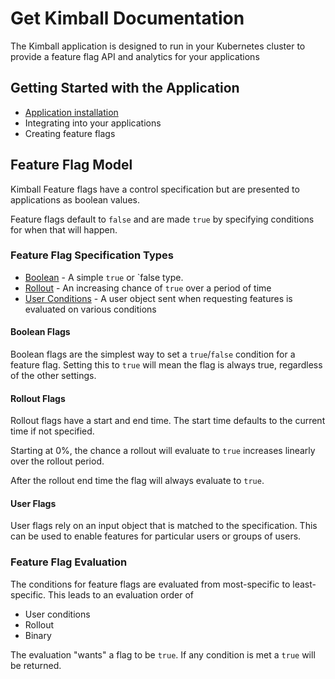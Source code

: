 # Get Kimball Documentation

The Kimball application is designed to run in your Kubernetes cluster to provide a feature flag API and analytics for your applications

## Getting Started with the Application

* [Application installation](/install.md)
* Integrating into your applications
* Creating feature flags

## Feature Flag Model

Kimball Feature flags have a control specification but are presented to applications as boolean values.

Feature flags default to `false` and are made `true` by specifying conditions for when that will happen.

### Feature Flag Specification Types

* [Boolean](#boolean-flags) - A simple `true` or `false type.
* [Rollout](#rollout-flags) - An increasing chance of `true` over a period of time
* [User Conditions](#user-flags) - A user object sent when requesting features is evaluated on various conditions


#### Boolean Flags

Boolean flags are the simplest way to set a `true`/`false` condition for a feature flag. Setting this to `true` will mean the flag is always true, regardless of the other settings.

#### Rollout Flags

Rollout flags have a start and end time. The start time defaults to the current time if not specified.

Starting at 0%, the chance a rollout will evaluate to `true` increases linearly over the rollout period.

After the rollout end time the flag will always evaluate to `true`.

#### User Flags

User flags rely on an input object that is matched to the specification. This can be used to enable features for particular users or groups of users.


### Feature Flag Evaluation

The conditions for feature flags are evaluated from most-specific to least-specific. This leads to an evaluation order of

* User conditions
* Rollout
* Binary

The evaluation "wants" a flag to be `true`. If any condition is met a `true` will be returned.
